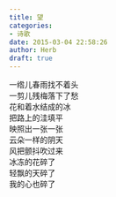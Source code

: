```yaml
---  
title: 望  
categories:  
- 诗歌  
date: 2015-03-04 22:58:26  
author: Herb  
draft: true
---  
```

一绺儿春雨找不着头  
一剪儿残梅落下了愁  
花和着水结成的冰  
把路上的洼填平  
映照出一张一张  
云朵一样的阴天  
风把颤抖吹过来  
冰冻的花碎了  
轻飘的天碎了  
我的心也碎了